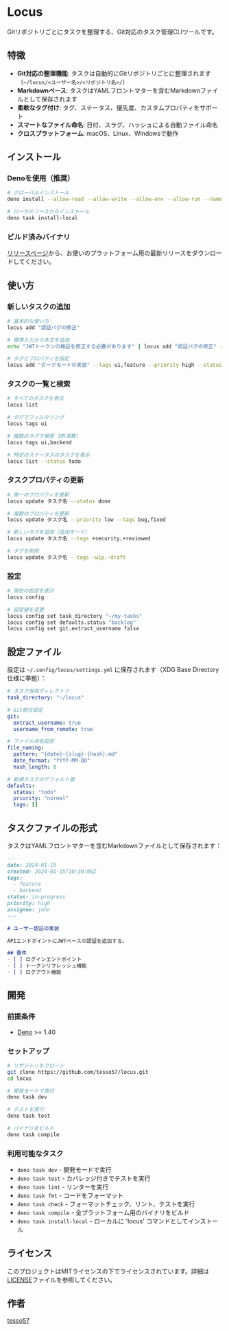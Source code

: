 # Locus

Gitリポジトリごとにタスクを整理する、Git対応のタスク管理CLIツールです。

## 特徴

- **Git対応の整理機能**: タスクは自動的にGitリポジトリごとに整理されます（`~/locus/<ユーザー名>/<リポジトリ名>/`）
- **Markdownベース**: タスクはYAMLフロントマターを含むMarkdownファイルとして保存されます
- **柔軟なタグ付け**: タグ、ステータス、優先度、カスタムプロパティをサポート
- **スマートなファイル命名**: 日付、スラグ、ハッシュによる自動ファイル命名
- **クロスプラットフォーム**: macOS、Linux、Windowsで動作

## インストール

### Denoを使用（推奨）

```bash
# グローバルインストール
deno install --allow-read --allow-write --allow-env --allow-run --name locus https://deno.land/x/locus/src/cli.ts

# ローカルソースからインストール
deno task install-local
```

### ビルド済みバイナリ

[リリースページ](https://github.com/tesso57/locus/releases)から、お使いのプラットフォーム用の最新リリースをダウンロードしてください。

## 使い方

### 新しいタスクの追加

```bash
# 基本的な使い方
locus add "認証バグの修正"

# 標準入力から本文を追加
echo "JWTトークンの検証を修正する必要があります" | locus add "認証バグの修正" -

# タグとプロパティを指定
locus add "ダークモードの実装" --tags ui,feature --priority high --status in-progress
```

### タスクの一覧と検索

```bash
# すべてのタスクを表示
locus list

# タグでフィルタリング
locus tags ui

# 複数のタグで検索（OR演算）
locus tags ui,backend

# 特定のステータスのタスクを表示
locus list --status todo
```

### タスクプロパティの更新

```bash
# 単一のプロパティを更新
locus update タスク名 --status done

# 複数のプロパティを更新
locus update タスク名 --priority low --tags bug,fixed

# 新しいタグを追加（追加モード）
locus update タスク名 --tags +security,+reviewed

# タグを削除
locus update タスク名 --tags -wip,-draft
```

### 設定

```bash
# 現在の設定を表示
locus config

# 設定値を変更
locus config set task_directory "~/my-tasks"
locus config set defaults.status "backlog"
locus config set git.extract_username false
```

## 設定ファイル

設定は `~/.config/locus/settings.yml` に保存されます（XDG Base Directory仕様に準拠）：

```yaml
# タスク保存ディレクトリ
task_directory: "~/locus"

# Git統合設定
git:
  extract_username: true
  username_from_remote: true

# ファイル命名設定
file_naming:
  pattern: "{date}-{slug}-{hash}.md"
  date_format: "YYYY-MM-DD"
  hash_length: 8

# 新規タスクのデフォルト値
defaults:
  status: "todo"
  priority: "normal"
  tags: []
```

## タスクファイルの形式

タスクはYAMLフロントマターを含むMarkdownファイルとして保存されます：

```markdown
---
date: 2024-01-15
created: 2024-01-15T10:30:00Z
tags:
  - feature
  - backend
status: in-progress
priority: high
assignee: john
---

# ユーザー認証の実装

APIエンドポイントにJWTベースの認証を追加する。

## 要件
- [ ] ログインエンドポイント
- [ ] トークンリフレッシュ機能
- [ ] ログアウト機能
```

## 開発

### 前提条件

- [Deno](https://deno.land/) >= 1.40

### セットアップ

```bash
# リポジトリをクローン
git clone https://github.com/tesso57/locus.git
cd locus

# 開発モードで実行
deno task dev

# テストを実行
deno task test

# バイナリをビルド
deno task compile
```

### 利用可能なタスク

- `deno task dev` - 開発モードで実行
- `deno task test` - カバレッジ付きでテストを実行
- `deno task lint` - リンターを実行
- `deno task fmt` - コードをフォーマット
- `deno task check` - フォーマットチェック、リント、テストを実行
- `deno task compile` - 全プラットフォーム用のバイナリをビルド
- `deno task install-local` - ローカルに 'locus' コマンドとしてインストール

## ライセンス

このプロジェクトはMITライセンスの下でライセンスされています。詳細は[LICENSE](LICENSE)ファイルを参照してください。

## 作者

[tesso57](https://github.com/tesso57)